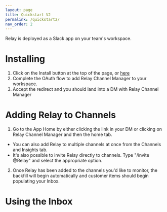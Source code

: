 ```yaml
---
layout: page
title: Quickstart V2
permalink: /quickstart2/
nav_order: 2
---
```


Relay is deployed as a Slack app on your team's workspace.

# Installing

1. Click on the Install button at the top of the page, or [here](https://app.relay.fyi/slack/install)
2. Complete the OAuth flow to add Relay Channel Manager to your workspace.
3. Accept the redirect and you should land into a DM with Relay Channel Manager

# Adding Relay to Channels
1. Go to the App Home by either clicking the link in your DM or clicking on Relay Channel Manager and then the home tab.
* You can also add Relay to multiple channels at once from the Channels and Insights tab.
* It's also possible to invite Relay directly to channels. Type "/invite @Relay" and select the appropriate option.

2. Once Relay has been added to the channels you'd like to monitor, the backfill will begin automatically and customer items should begin populating your Inbox.

# Using the Inbox


